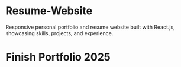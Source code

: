 # Resume-Website
Responsive personal portfolio and resume website built with React.js, showcasing skills, projects, and experience.

# Finish Portfolio 2025 